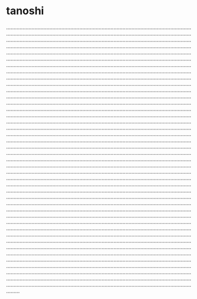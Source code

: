 # tanoshi

.................................................................................................................................................................................................................................................................................................................................................................................................................................................................................................................................................................................................................................................................................................................................................................................................................................................................................................................................................................................................................................................................................................................................................................................................................................................................................................................................................................................................................................................................................................................................................................................................................................................................................................................................................................................................................................................................................................................................................................................................................................................................................................................................................................................................................................................................................................................................................................................................................................................................................................................................................................................................................................................................................................................................................................................................................................................................................................................................................................................................................................................................................................................................................................................................................................................................................................................................................................................................................................................................................................................................................................................................................................................................................................................................................................................................................................................................................................................................................................................................................................................................................................................................................................................................................................................................................................................................................................................................................................................................................................................................................................................................................................................................................................................................................................................................................................................................................................................................................................................................................................................................................................................................................................................................................................................................................................................................................................................................................................